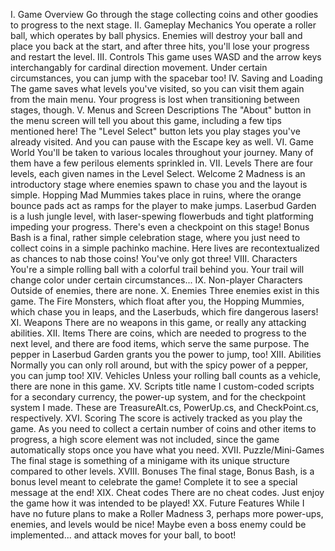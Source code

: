 I. Game Overview
Go through the stage collecting coins and other goodies to progress to the next stage.
II. Gameplay Mechanics
You operate a roller ball, which operates by ball physics. Enemies will destroy your ball and place you back at the start, and after three hits, you'll lose your progress and restart the level.
III. Controls
This game uses WASD and the arrow keys interchangably for cardinal direction movement. Under certain circumstances, you can jump with the spacebar too!
IV. Saving and Loading
The game saves what levels you've visited, so you can visit them again from the main menu. Your progress is lost when transitioning between stages, though.
V. Menus and Screen Descriptions
The "About" button in the menu screen will tell you about this game, including a few tips mentioned here! The "Level Select" button lets you play stages you've already visited. 
And you can pause with the Escape key as well.
VI. Game World
You'll be taken to various locales throughout your journey. Many of them have a few perilous elements sprinkled in.
VII. Levels
There are four levels, each given names in the Level Select.
Welcome 2 Madness is an introductory stage where enemies spawn to chase you and the layout is simple.
Hopping Mad Mummies takes place in ruins, where the orange bounce pads act as ramps for the player to make jumps.
Laserbud Garden is a lush jungle level, with laser-spewing flowerbuds and tight platforming impeding your progress. There's even a checkpoint on this stage!
Bonus Bash is a final, rather simple celebration stage, where you just need to collect coins in a simple pachinko machine. Here lives are recontextualized as chances to nab those coins! You've only got three!
VIII. Characters
You're a simple rolling ball with a colorful trail behind you. Your trail will change color under certain circumstances...
IX. Non-player Characters
Outside of enemies, there are none.
X. Enemies
Three enemies exist in this game. The Fire Monsters, which float after you, the Hopping Mummies, which chase you in leaps, and the Laserbuds, which fire dangerous lasers!
XI. Weapons
There are no weapons in this game, or really any attacking abilities.
XII. Items
There are coins, which are needed to progress to the next level, and there are food items, which serve the same purpose. The pepper in Laserbud Garden grants you the power to jump, too!
XIII. Abilities
Normally you can only roll around, but with the spicy power of a pepper, you can jump too!
XIV. Vehicles
Unless your rolling ball counts as a vehicle, there are none in this game.
XV. Scripts title name
I custom-coded scripts for a secondary currency, the power-up system, and for the checkpoint system I made. 
These are TreasureAlt.cs, PowerUp.cs, and CheckPoint.cs, respectively.
XVI. Scoring
The score is actively tracked as you play the game. As you need to collect a certain number of coins and other items to progress,
a high score element was not included, since the game automatically stops once you have what you need.
XVII. Puzzle/Mini-Games
The final stage is something of a minigame with its unique structure compared to other levels.
XVIII. Bonuses
The final stage, Bonus Bash, is a bonus level meant to celebrate the game! Complete it to see a special message at the end!
XIX. Cheat codes
There are no cheat codes. Just enjoy the game how it was intended to be played!
XX. Future Features
While I have no future plans to make a Roller Madness 3, perhaps more power-ups, enemies, and levels would be nice!
Maybe even a boss enemy could be implemented... and attack moves for your ball, to boot!
